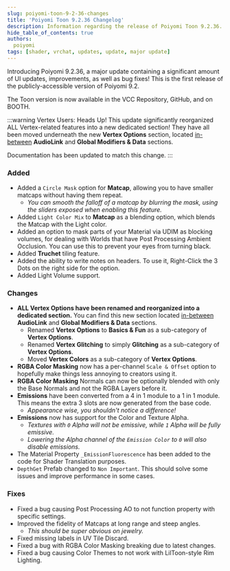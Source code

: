 ```yaml
---
slug: poiyomi-toon-9-2-36-changes
title: 'Poiyomi Toon 9.2.36 Changelog'
description: Information regarding the release of Poiyomi Toon 9.2.36.
hide_table_of_contents: true
authors:
  poiyomi
tags: [shader, vrchat, updates, update, major update]
---
```


Introducing Poiyomi 9.2.36, a major update containing a significant amount of UI updates, improvements, as well as bug fixes! This is the first release of the publicly-accessible version of Poiyomi 9.2.

The Toon version is now available in the VCC Repository, GitHub, and on BOOTH.

:::warning Vertex Users: Heads Up!
This update significantly reorganized ALL Vertex-related features into a new dedicated section! They have all been moved underneath the new **Vertex Options** section, located <u>in-between</u> **AudioLink** and **Global Modifiers & Data** sections.

Documentation has been updated to match this change.
:::

### Added
- Added a `Circle Mask` option for **Matcap**, allowing you to have smaller matcaps without having them repeat.
  - *You can smooth the falloff of a matcap by blurring the mask, using the sliders exposed when enabling this feature.*
- Added `Light Color Mix` to **Matcap** as a blending option, which blends the Matcap with the Light color.
- Added an option to mask parts of your Material via UDIM as blocking volumes, for dealing with Worlds that have Post Processing Ambient Occlusion. You can use this to prevent your eyes from turning black.
- Added **Truchet** tiling feature.
- Added the ability to write notes on headers. To use it, Right-Click the 3 Dots on the right side for the option.
- Added Light Volume support.

### Changes
- **ALL Vertex Options have been renamed and reorganized into a dedicated section.** You can find this new section located <u>in-between</u> **AudioLink** and **Global Modifiers & Data** sections.
  - Renamed **Vertex Options** to **Basics & Fun** as a sub-category of **Vertex Options**.
  - Renamed **Vertex Glitching** to simply **Glitching** as a sub-category of **Vertex Options**.
  - Moved **Vertex Colors** as a sub-category of **Vertex Options**.
- **RGBA Color Masking** now has a per-channel `Scale & Offset` option to hopefully make things less annoying to creators using it.
- **RGBA Color Masking** Normals can now be optionally blended with only the Base Normals and not the RGBA Layers before it.
- **Emissions** have been converted from a 4 in 1 module to a 1 in 1 module. This means the extra 3 slots are now generated from the base code.
  - *Appearance wise, you shouldn't notice a difference!*
- **Emissions** now has support for the Color and Texture Alpha.
  - *Textures with `0` Alpha will not be emissive, while `1` Alpha will be fully emissive.*
  - *Lowering the Alpha channel of the `Emission Color` to `0` will also disable emissions.*
- The Material Property `_EmissionFluorescence` has been added to the code for Shader Translation purposes.
- `DepthGet` Prefab changed to `Non Important`. This should solve some issues and improve performance in some cases.

### Fixes
- Fixed a bug causing Post Processing AO to not function property with specific settings.
- Improved the fidelity of Matcaps at long range and steep angles.
  - *This should be super obvious on jewelry.*
- Fixed missing labels in UV Tile Discard.
- Fixed a bug with RGBA Color Masking breaking due to latest changes.
- Fixed a bug causing Color Themes to not work with LilToon-style Rim Lighting.